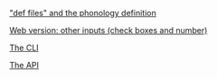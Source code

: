 ["def files" and the phonology definition](./grammar.md)

[Web version: other inputs (check boxes and number)](./webMisc.md)

[The CLI](./cli.md)

[The API](./api.md)
